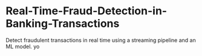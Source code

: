 # Real-Time-Fraud-Detection-in-Banking-Transactions

Detect fraudulent transactions in real time using a streaming pipeline and an ML model.
yo
